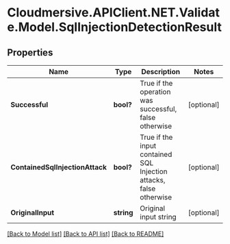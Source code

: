 # Cloudmersive.APIClient.NET.Validate.Model.SqlInjectionDetectionResult
## Properties

Name | Type | Description | Notes
------------ | ------------- | ------------- | -------------
**Successful** | **bool?** | True if the operation was successful, false otherwise | [optional] 
**ContainedSqlInjectionAttack** | **bool?** | True if the input contained SQL Injection attacks, false otherwise | [optional] 
**OriginalInput** | **string** | Original input string | [optional] 

[[Back to Model list]](../README.md#documentation-for-models) [[Back to API list]](../README.md#documentation-for-api-endpoints) [[Back to README]](../README.md)

